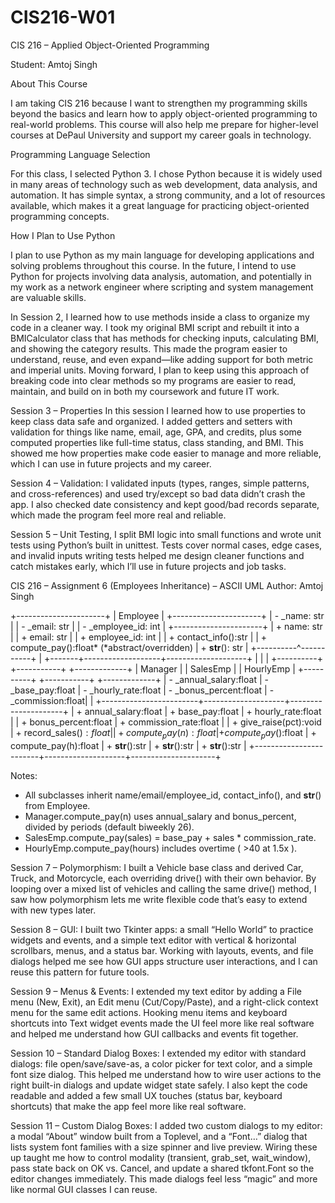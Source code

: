 # CIS216-W01
CIS 216 – Applied Object-Oriented Programming

Student: Amtoj Singh

About This Course

I am taking CIS 216 because I want to strengthen my programming skills beyond the basics and learn how to apply object-oriented programming to real-world problems. This course will also help me prepare for higher-level courses at DePaul University and support my career goals in technology.

Programming Language Selection

For this class, I selected Python 3. I chose Python because it is widely used in many areas of technology such as web development, data analysis, and automation. It has simple syntax, a strong community, and a lot of resources available, which makes it a great language for practicing object-oriented programming concepts.

How I Plan to Use Python

I plan to use Python as my main language for developing applications and solving problems throughout this course. In the future, I intend to use Python for projects involving data analysis, automation, and potentially in my work as a network engineer where scripting and system management are valuable skills.


In Session 2, I learned how to use methods inside a class to organize my code in a cleaner way. I took my original BMI script and rebuilt it into a BMICalculator class that has methods for checking inputs, calculating BMI, and showing the category results. This made the program easier to understand, reuse, and even expand—like adding support for both metric and imperial units. Moving forward, I plan to keep using this approach of breaking code into clear methods so my programs are easier to read, maintain, and build on in both my coursework and future IT work.



Session 3 – Properties
In this session I learned how to use properties to keep class data safe and organized. I added getters and setters with validation for things like name, email, age, GPA, and credits, plus some computed properties like full-time status, class standing, and BMI. This showed me how properties make code easier to manage and more reliable, which I can use in future projects and my career.


Session 4 – Validation: I validated inputs (types, ranges, simple patterns, and cross-references) and used try/except so bad data didn’t crash the app. I also checked date consistency and kept good/bad records separate, which made the program feel more real and reliable.

Session 5 – Unit Testing, I split BMI logic into small functions and wrote unit tests using Python’s built in unittest. Tests cover normal cases, edge cases, and invalid inputs writing tests helped me design cleaner functions and catch mistakes early, which I’ll use in future projects and job tasks.


CIS 216 – Assignment 6 (Employees Inheritance) – ASCII UML
Author: Amtoj Singh

+----------------------+
|       Employee       |
+----------------------+
| - _name: str         |
| - _email: str        |
| - _employee_id: int  |
+----------------------+
| + name: str          |
| + email: str         |
| + employee_id: int   |
| + contact_info():str |
| + compute_pay():float*   (*abstract/overridden) 
| + __str__(): str     |
+----------^-----------+
           |
   +-------+-------------------+--------------------+
   |                           |                    |
+----------+             +-----------+        +-------------+
|  Manager |             | SalesEmp  |        |  HourlyEmp  |
+----------+             +-----------+        +-------------+
| - _annual_salary:float | - _base_pay:float  | - _hourly_rate:float
| - _bonus_percent:float | - _commission:float|                     |
+------------------------+--------------------+---------------------+
| + annual_salary:float  | + base_pay:float   | + hourly_rate:float |
| + bonus_percent:float  | + commission_rate:float                  |
| + give_raise(pct):void | + record_sales($):float                  |
| + compute_pay(n):float | + compute_pay($):float | + compute_pay(h):float
| + __str__():str        | + __str__():str    | + __str__():str     |
+------------------------+--------------------+---------------------+

Notes:
- All subclasses inherit name/email/employee_id, contact_info(), and __str__() from Employee.
- Manager.compute_pay(n) uses annual_salary and bonus_percent, divided by periods (default biweekly 26).
- SalesEmp.compute_pay(sales) = base_pay + sales * commission_rate.
- HourlyEmp.compute_pay(hours) includes overtime ( >40 at 1.5x ).

Session 7 – Polymorphism: I built a Vehicle base class and derived Car, Truck, and Motorcycle, each overriding drive() with their own behavior. By looping over a mixed list of vehicles and calling the same drive() method, I saw how polymorphism lets me write flexible code that’s easy to extend with new types later.

Session 8 – GUI: I built two Tkinter apps: a small “Hello World” to practice widgets and events, and a simple text editor with vertical & horizontal scrollbars, menus, and a status bar. Working with layouts, events, and file dialogs helped me see how GUI apps structure user interactions, and I can reuse this pattern for future tools.

Session 9 – Menus & Events: I extended my text editor by adding a File menu (New, Exit), an Edit menu (Cut/Copy/Paste), and a right-click context menu for the same edit actions. Hooking menu items and keyboard shortcuts into Text widget events made the UI feel more like real software and helped me understand how GUI callbacks and events fit together.

Session 10 – Standard Dialog Boxes: I extended my editor with standard dialogs: file open/save/save-as, a color picker for text color, and a simple font size dialog. This helped me understand how to wire user actions to the right built-in dialogs and update widget state safely. I also kept the code readable and added a few small UX touches (status bar, keyboard shortcuts) that make the app feel more like real software.

Session 11 – Custom Dialog Boxes: I added two custom dialogs to my editor: a modal “About” window built from a Toplevel, and a “Font…” dialog that lists system font families with a size spinner and live preview. Wiring these up taught me how to control modality (transient, grab_set, wait_window), pass state back on OK vs. Cancel, and update a shared tkfont.Font so the editor changes immediately. This made dialogs feel less “magic” and more like normal GUI classes I can reuse.








